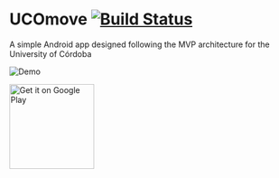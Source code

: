 # UCOmove [![Build Status](https://travis-ci.com/Gnzlt/UCOmove.svg?branch=master)](https://travis-ci.com/Gnzlt/UCOmove)
A simple Android app designed following the MVP architecture for the University of Córdoba


![Demo](https://raw.githubusercontent.com/Gnzlt/UCOmove/master/art/UCOmove.gif)

<a href='https://play.google.com/store/apps/details?id=com.gnzlt.ucotren'><img alt='Get it on Google Play' width='150' src='https://play.google.com/intl/en_gb/badges/images/generic/en_badge_web_generic.png'/></a>
